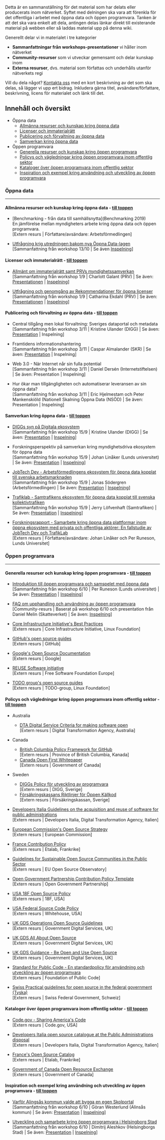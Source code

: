 Detta är en sammanställning för det material som har delats eller producerats inom nätverket. Syftet med delningen ska vara att förenkla för det offentliga i arbetet med öppna data och öppen programvara. Tanken är att det ska vara enkelt att dela, antingen delas länkar direkt till existerande material på webben eller så laddas material upp på denna wiki.

Generellt delar vi in materialet i tre kategorier
* **Sammanfattningar från workshops-presentationer** vi håller inom nätverket
* **Community-resurser** som vi utveckar gemensamt och delar kunskap inom
* **Externa resurser**, dvs. material som författas och underhålls utanför nätverkets regi

Vill du dela något? [Kontakta oss](mailto:maria.dalhage@arbetsformedlingen.se) med en kort beskrivning av det som ska delas, så lägger vi upp ert bidrag. Inkludera gärna titel, avsändare/författare, beskrivning, licens för materialet och länk till det.

## Innehåll och översikt<a name="topp"></a>

* Öppna data
   * [Allmänna resurser och kunskap kring öppna data](#opendata-allmannaresurser)
   * [Licenser och immaterialrätt](#opendata-licenser)
   * [Publicering och förvaltning av öppna data](#opendata-publicering)
   * [Samverkan kring öppna data](#opendata-sameverkan)
* Öppen programvara
   * [Generella resurser och kunskap kring öppen programvara](#opensource-allmannaresurser)
   * [Policys och vägledningar kring öppen programvara inom offentlig sektor](#opensource-policys)
   * [Kataloger över öppen programvara inom offentlig sektor](#opensource-catalogs)
   * [Inspiration och exempel kring användning och utveckling av öppen programvara](#opensource-inspiration)

### Öppna data

---

#### Allmänna resurser och kunskap kring öppna data<a name="opendata-almannaresurser"></a> - [till toppen](#topp)
* [Benchmarking - från data till samhällsnytta](Benchmarking 2019)  
En jämförelse mellan myndigheters arbete kring öppna data och öppen programvara.  
[Extern resurs | Författare/avsändare: Arbetsförmedlingen]  

* [Utfrågning krig utredningen bakom nya Öppna Data-lagen](/Utfrågning-kring-utredningen-bakom-nya-Öppna-Data-lagen)  
[Sammanfattning från workshop 13/10 | Se även [Inspelning](https://www.youtube.com/watch?v=63l3-_WC7jc)]

#### Licenser och immaterialrätt<a name="opendata-licenser"></a> - [till toppen](#topp)
* [Allmänt om immaterialrätt samt PRVs myndighetssamverkan]()  
[Sammanfattning från workshop 1/9 | Charlott Galant (PRV) | Se även: [Presentationen](uploads/14f599ebab200bf88876c88ecd62b09a/PRV_1_september_2020_.pdf) | [Inspelning]()]  

* [Utfrågning och genomgång av Rekommendationer för öppna licenser]()  
[Sammanfattning från workshop 1/9 | Catharina Ekdahl (PRV) | Se även: [Presentationen](uploads/de7cf3e972a258a8a66d259fb1c1f279/Avstämning_projektet_Öppna_licenser_och_immaterialrätt_Meetup_200901.pptx) | [Inspelning]()]  

#### Publicering och förvaltning av öppna data<a name="opendata-publicering"></a> - [till toppen](#topp)
* Central tillgång men lokal förvaltning: Sveriges dataportal och metadata  
[Sammanfattning från workshop 3/11 | Kristine Ulander (DIGG) | Se även: [Presentation](uploads/e76df0f7e12a6599e48b0a275093851a/NOSAD_3_nov_DIGG.pdf) | Inspelning]  

* Framtidens informationshantering  
[Sammanfattning från workshop 3/11 | Caspar Almalander (SKR) | Se även: [Presentation](uploads/d878899c49118a96d1b2e74270fbbdfb/151346.zip) | Inspelning]  

* Web 3.0 - När Internet når sin fulla potential  
[Sammanfattning från workshop 3/11 | Daniel Dersén (Internetstiftelsen) | Se även: Presentation | Inspelning]  

* Hur ökar man tillgängligheten och automatiserar leveransen av sin öppna data?  
[Sammanfattning från workshop 3/11 | Eric Hjelmestam och Peter Mankenskiöld (Nationell Skalning Öppna Data (NSÖD) | Se även: Presentation | Inspelning]  

#### Samverkan kring öppna data<a name="opendata-samverkan"></a> - [till toppen](#topp)
* [DIGGs syn på Digitala ekosystem](/DIGGs-syn-på-Digitala-ekosystem)  
[Sammanfattning från workshop 15/9 | Kristine Ulander (DIGG) | Se även: [Presentation](uploads/c1abf574eb20217d439348173b921c89/DIGG_Kristine_Ulander.pdf) | [Inspelning](https://youtu.be/-agLPUX5i9Q?t=613)]  

* Forskningsperspektiv på samverkan kring myndighetsdriva ekosystem för öppna data  
[Sammanfattning från workshop 15/9 | Johan Linåker (Lunds universitet) | Se även: [Presentation](uploads/fc8bfac771f2794c026f5bcd0b091930/KnowledgeSharingMeetup-OpenDataCollab_compressed.pdf) | [Inspelning](https://youtu.be/-agLPUX5i9Q?t=1544)]  

* [JobTech Dev - Arbetsförmedlingens ekosystem för öppna data kopplat till svenska arbetsmarknaden](/JobTech-Dev-Arbetsförmedlingens-ekosystem-för-öppna-data-kopplat-till-svenska-arbetsmarknaden)  
[Sammanfattning från workshop 15/9 | Jonas Södergren (Arbetsförmedlingen) | Se även: [Presentation](uploads/4d276ac0ced4471b135703b1416f909c/presentation_jobtech_network_sharing_compressed.pdf) | [Inspelning](https://youtu.be/-agLPUX5i9Q?t=2684)]  

* [Trafiklab - Samtrafikens ekosystem för öppna data kopplat till svenska kollektivtrafiken](/Trafiklab---Samtrafikens-ekosystem-för-öppna-data-kopplat-till-svenska-kollektivtrafiken)  
[Sammanfattning från workshop 15/9 | Jerry Löfvenhaft (Samtrafiken) | Se även: [Presentation](uploads/23cfc5e7aeb04e8383f3fdb4b0406834/Kunskapsnätverk_Trafiklab_1.0.pdf) | [Inspelning](https://youtu.be/-agLPUX5i9Q?t=3655)]  

* [Forskningsrapport - Samarbete kring öppna data plattformar inom öppna ekosystem med privata och offentliga aktörer: En fallstudie av JobTech Dev och TrafikLab](https://gitlab.com/open-data-knowledge-sharing/wiki/-/wikis/Samarbete-kring-%C3%B6ppna-data-plattformar-inom-%C3%B6ppna-ekosystem-med-privata-och-offentliga-akt%C3%B6rer:-En-fallstudie-av-JobTech-Dev-och-TrafikLab)  
[Extern resurs | Författare/avsändare: Johan Linåker och Per Runeson, Lunds Universitet]

### Öppen programvara

---

#### Generella resurser och kunskap kring öppen programvara<a name="opensource-allmannaresurser"></a> - [till toppen](#topp)
* [Introduktion till öppen programvara och samspelet med öppna data](/Introduktion-till-öppen-programvara-och-samspelet-med-öppna-data)  
[Sammanfattning från workshop 6/10 | Per Runeson (Lunds universitet) | Se även: [Presentation](uploads/30cf0877919c5494d4532a288b1accac/Bortom_öppen_källkod_2020.pdf) | [Inspelning](https://youtu.be/jxxiqFyZhDU?t=669)]  

* [FAQ om upphandling och användning av öppen programvara](/FAQ-om-upphandling-och-användning-av-öppen-programvara)  
[Community-resurs | Baserat på workshop 6/10 och presentation från Daniel Melin (Skatteverket) | Se även: [Inspelning](https://youtu.be/jxxiqFyZhDU?t=1818)]

* [Core Infrastructure Initiative's Best Practices](https://bestpractices.coreinfrastructure.org/en)  
[Extern resurs | Core Infrastructure Initiative, Linux Foundation]

* [GitHub's open source guides](https://opensource.guide/)  
[Extern resurs | GitHub]

* [Google's Open Source Documentation](https://opensource.google/docs/)  
[Extern resurs | Google]

* [REUSE Software initiative](https://reuse.software/)  
[Extern resurs | Free Software Foundation Europe]

* [TODO group's open source guides](https://www.linuxfoundation.org/resources/open-source-guides/)  
[Extern resurs | TODO-group, Linux Foundation]

#### Policys och vägledningar kring öppen programvara inom offentlig sektor<a name="opensource-policys"></a> - [till toppen](#topp)

* Australia
    * [DTA Digital Service Criteria for making software open](https://www.dta.gov.au/help-and-advice/digital-service-standard/digital-service-standard-criteria/8-make-source-code-open)  
[Extern resurs | Digital Transformation Agency, Australia]  

* Canada
    * [British Columbia Policy Framework for GitHub](https://github.com/bcgov/BC-Policy-Framework-For-GitHub)  
[Extern resurs | Province of British Columbia, Kanada]  
    * [Canada Open First Whitepaper](https://github.com/canada-ca/Open_First_Whitepaper)  
[Extern resurs | Government of Canada]

* Sweden  
    * [DIGGs Policy för utveckling av programvara](https://www.digg.se/4a3a3e/globalassets/dokument/om-oss/nyheter/policy-for-utveckling-av-programvara.pdf)  
[Extern resurs | DIGG, Sverige]
    * [Försäkringskassans Riktlinjer för Öppen Källkod](https://github.com/Forsakringskassan/riktlinje-oppenkallkod)  
[Extern resurs | Försäkringskassan, Sverige]

* [Developers Italia Guidelines on the acquisition and reuse of software for public administrations](https://docs.italia.it/italia/developers-italia/gl-acquisition-and-reuse-software-for-pa-docs/en/stabile/index.html)  
[Extern resurs | Developers Italia, Digital Transformation Agency, Italien]

* [European Commission's Open Source Strategy](https://ec.europa.eu/info/departments/informatics/open-source-software-strategy_en)  
[Extern resurs | European Commission]

* [France Contribution Policy](https://disic.github.io/politique-de-contribution-open-source/introduction.en)  
[Extern resurs | Etalab, Frankrike]


* [Guidelines for Sustainable Open Source Communities in the Public Sector](https://joinup.ec.europa.eu/collection/open-source-observatory-osor/guidelines-creating-sustainable-open-source-communities)  
[Extern resurs | EU Open Source Observatory]

* [Open Government Partnership Contribution Policy Template](https://github.com/DISIC/foss-contrib-policy-template)  
[Extern resurs | Open Government Partnership]

* [USA 18F Open Source Policy](https://github.com/18F/open-source-policy/blob/master/CONTRIBUTING.md)  
[Extern resurs | 18F, USA]

* [USA Federal Source Code Policy](https://www.cio.gov/2016/08/11/peoples-code.html)  
[Extern resurs | Whitehouse, USA]

* [UK GDS Operations Open Source Guidelines](https://gds-operations.github.io/guidelines/)  
[Extern resurs | Government Digital Services, UK]

* [UK GDS All About Open Source](https://assets.publishing.service.gov.uk/government/uploads/system/uploads/attachment_data/file/78961/All_About_Open_Source_v2_0.doc)  
[Extern resurs | Government Digital Services, UK]

* [UK GDS Guidance - Be Open and Use Open Source](https://www.gov.uk/guidance/be-open-and-use-open-source)  
[Extern resurs | Government Digital Services, UK]

* [Standard for Public Code - En standardpolicy för användning och utveckling av öppen programvara](Standard-for-Public-Code)  
[Extern resurs | Foundation of Public Code]

* [Swiss Practical guidelines for open source in the federal government (Tyska)](https://www.isb.admin.ch/dam/isb/de/dokumente/ikt-vorgaben/strategien/oss/Praxis-Leitfaden_OSS_Bundesverwaltung_V_1-0.pdf.download.pdf/Praxis-Leitfaden_OSS_Bundesverwaltung_V_1-0.pdf)  
[Extern resurs | Swiss Federal Government, Schweiz]

#### Kataloger över öppen programvara inom offentlig sektor<a name="opensource-catalogs"></a> - [till toppen](#topp)

* [Code.gov - Sharing America's Code](https://developers.italia.it/en/software)  
[Extern resurs | Code.gov, USA]

* [Developers Italia open source catalogue at the Public Administrations disposal](https://developers.italia.it/en/software)  
[Extern resurs | Developers Italia, Digital Transformation Agency, Italien]

* [France's Open Source Catalog](https://code.etalab.gouv.fr/~/groups)  
[Extern resurs | Etalab, Frankrike]

* [Government of Canada Open Resource Exchange](https://code.open.canada.ca/en/index.html)  
[Extern resurs | Government of Canada]

#### Inspiration och exempel kring användning och utveckling av öppen programvara<a name="opensource-inspiration"></a> - [till toppen](#topp)
* [Varför Alingsås kommun valde att bygga en egen Skolportal](/Varför-Alingsås-kommun-valde-att-bygga-en-egen-Skolportal)  
[Sammanfattning från workshop 6/10 | Göran Westerlund (Alinsås kommun) | Se även: [Presentation](uploads/cb01bf4b18052612b01d563854963576/presentation201006.pdf) | [Inspelning](https://youtu.be/jxxiqFyZhDU)]  

* [Utveckling och samarbete kring öppen programvara i Helsingborg Stad](/Utveckling-och-samarbete-kring-öppen-programvara-i-Helsingborg-Stad)  
[Sammanfattning från workshop 6/10 | Dimitrij Aleshkov (Helsingborgs Stad) | Se även: [Presentation](uploads/784cbd720f0e6ec969dab1c3d9e6efc5/Utveckling_och_samarbete_kring_öppen_programvara.pptx.pdf) | [Inspelning](https://youtu.be/jxxiqFyZhDU?t=4131)]
